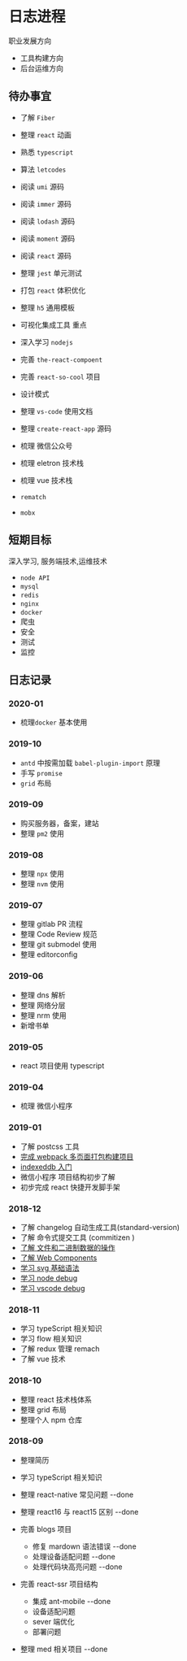 # 日志进程

职业发展方向

- 工具构建方向
- 后台运维方向

## 待办事宜

- 了解 `Fiber`
- 整理 `react` 动画
- 熟悉 `typescript`
- 算法 `letcodes`
- 阅读 `umi` 源码
- 阅读 `immer` 源码
- 阅读 `lodash` 源码
- 阅读 `moment` 源码
- 阅读 `react` 源码
- 整理 `jest` 单元测试
- 打包 `react` 体积优化
- 整理 `h5` 通用模板
- 可视化集成工具 重点

- 深入学习 `nodejs`
- 完善 `the-react-compoent`
- 完善 `react-so-cool` 项目

- 设计模式
- 整理 `vs-code` 使用文档
- 整理 `create-react-app` 源码
- 梳理 微信公众号
- 梳理 eletron 技术栈
- 梳理 vue 技术栈

- `rematch`
- `mobx`

## 短期目标

深入学习, 服务端技术,运维技术

- `node API`
- `mysql`
- `redis`
- `nginx`
- `docker`
- 爬虫
- 安全
- 测试
- 监控

## 日志记录

### 2020-01

- 梳理`docker` 基本使用

### 2019-10

- `antd` 中按需加载 `babel-plugin-import` 原理
- 手写 `promise`
- `grid` 布局

### 2019-09

- 购买服务器，备案，建站
- 整理 `pm2` 使用

### 2019-08

- 整理 `npx` 使用
- 整理 `nvm` 使用

### 2019-07

- 整理 gitlab PR 流程
- 整理 Code Review 规范
- 整理 git submodel 使用
- 整理 editorconfig

### 2019-06

- 整理 dns 解析
- 整理 网络分层
- 整理 nrm 使用
- 新增书单

### 2019-05

- react 项目使用 typescript

### 2019-04

- 梳理 微信小程序

### 2019-01

- 了解 postcss 工具
- [完成 webpack 多页面打包构建项目](https://github.com/oh-oh-oh/multiple-page-boilerplate)
- [indexeddb 入门](http://www.ruanyifeng.com/blog/2018/07/indexeddb.html)
- 微信小程序 项目结构初步了解
- 初步完成 react 快捷开发脚手架

### 2018-12

- 了解 changelog 自动生成工具(standard-version)
- 了解 命令式提交工具 (commitizen )
- [了解 文件和二进制数据的操作](http://javascript.ruanyifeng.com/htmlapi/file.html)
- [了解 Web Components](http://javascript.ruanyifeng.com/htmlapi/webcomponents.html)
- [学习 svg 基础语法](http://javascript.ruanyifeng.com/htmlapi/svg.html)
- [学习 node debug](http://www.ruanyifeng.com/blog/2018/03/node-debugger.html)
- [学习 vscode debug](https://code.visualstudio.com/docs/nodejs/nodejs-debugging)

### 2018-11

- 学习 typeScript 相关知识
- 学习 flow 相关知识
- 了解 redux 管理 remach
- 了解 vue 技术

### 2018-10

- 整理 react 技术栈体系
- 整理 grid 布局
- 整理个人 npm 仓库

### 2018-09

- 整理简历
- 学习 typeScript 相关知识
- 整理 react-native 常见问题 --done
- 整理 react16 与 react15 区别 --done
- 完善 blogs 项目

  - 修复 mardown 语法错误 --done
  - 处理设备适配问题 --done
  - 处理代码块高亮问题 --done

- 完善 react-ssr 项目结构

  - 集成 ant-mobile --done
  - 设备适配问题
  - sever 端优化
  - 部署问题

- 整理 med 相关项目 --done

